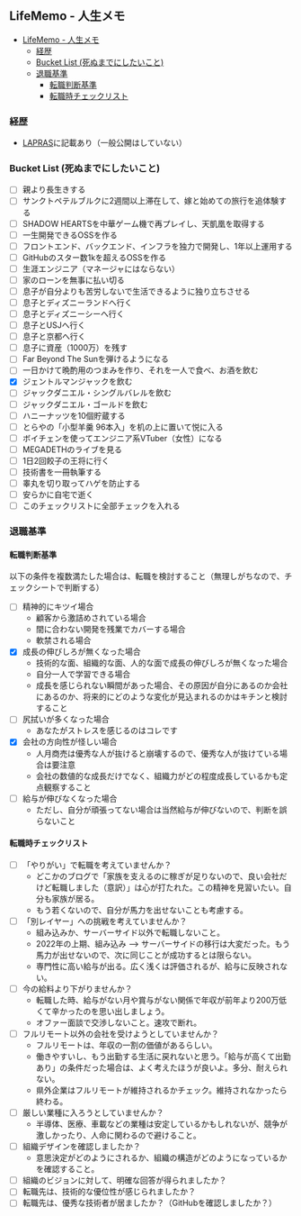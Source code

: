 ## LifeMemo - 人生メモ
- [LifeMemo - 人生メモ](#lifememo---人生メモ)
  - [経歴](#経歴)
  - [Bucket List (死ぬまでにしたいこと)](#bucket-list-死ぬまでにしたいこと)
  - [退職基準](#退職基準)
    - [転職判断基準](#転職判断基準)
    - [転職時チェックリスト](#転職時チェックリスト)

### 経歴
- [LAPRAS](https://lapras.com/person)に記載あり（一般公開はしていない）

### Bucket List (死ぬまでにしたいこと)
- [ ] 親より長生きする
- [ ] サンクトペテルブルクに2週間以上滞在して、嫁と始めての旅行を追体験する
- [ ] SHADOW HEARTSを中華ゲーム機で再プレイし、天凱凰を取得する
- [ ] 一生開発できるOSSを作る
- [ ] フロントエンド、バックエンド、インフラを独力で開発し、1年以上運用する
- [ ] GitHubのスター数1kを超えるOSSを作る
- [ ] 生涯エンジニア（マネージャにはならない）
- [ ] 家のローンを無事に払い切る
- [ ] 息子が自分よりも苦労しないで生活できるように独り立ちさせる
- [ ] 息子とディズニーランドへ行く
- [ ] 息子とディズニーシーへ行く
- [ ] 息子とUSJへ行く
- [ ] 息子と京都へ行く
- [ ] 息子に資産（1000万）を残す
- [ ] Far Beyond The Sunを弾けるようになる
- [ ] 一日かけて晩酌用のつまみを作り、それを一人で食べ、お酒を飲む
- [x] ジェントルマンジャックを飲む
- [ ] ジャックダニエル・シングルバレルを飲む
- [ ] ジャックダニエル・ゴールドを飲む
- [ ] ハニーナッツを10個貯蔵する
- [ ] とらやの「小型羊羹 96本入」を机の上に置いて悦に入る
- [ ] ボイチェンを使ってエンジニア系VTuber（女性）になる
- [ ] MEGADETHのライブを見る
- [ ] 1日2回餃子の王将に行く
- [ ] 技術書を一冊執筆する
- [ ] 睾丸を切り取ってハゲを防止する
- [ ] 安らかに自宅で逝く
- [ ] このチェックリストに全部チェックを入れる

### 退職基準
#### 転職判断基準
以下の条件を複数満たした場合は、転職を検討すること（無理しがちなので、チェックシートで判断する）
- [ ] 精神的にキツイ場合
  - 顧客から激詰めされている場合
  - 間に合わない開発を残業でカバーする場合
  - 軟禁される場合
- [x] 成長の伸びしろが無くなった場合
  - 技術的な面、組織的な面、人的な面で成長の伸びしろが無くなった場合
  - 自分一人で学習できる場合
  - 成長を感じられない瞬間があった場合、その原因が自分にあるのか会社にあるのか、将来的にどのような変化が見込まれるのかはキチンと検討すること
- [ ] 尻拭いが多くなった場合
  - あなたがストレスを感じるのはコレです
- [x] 会社の方向性が怪しい場合
  - 人月商売は優秀な人が抜けると崩壊するので、優秀な人が抜けている場合は要注意
  - 会社の数値的な成長だけでなく、組織力がどの程度成長しているかも定点観察すること
- [ ] 給与が伸びなくなった場合
  - ただし、自分が頑張ってない場合は当然給与が伸びないので、判断を誤らないこと

#### 転職時チェックリスト
- [ ] 「やりがい」で転職を考えていませんか？
  - どこかのブログで「家族を支えるのに稼ぎが足りないので、良い会社だけど転職しました（意訳）」は心が打たれた。この精神を見習いたい。自分も家族が居る。
  - もう若くないので、自分が馬力を出せないことも考慮する。
- [ ] 「別レイヤー」への挑戦を考えていませんか？
  - 組み込みか、サーバーサイド以外で転職しないこと。
  - 2022年の上期、組み込み --> サーバーサイドの移行は大変だった。もう馬力が出せないので、次に同じことが成功するとは限らない。
  - 専門性に高い給与が出る。広く浅くは評価されるが、給与に反映されない。
- [ ] 今の給料より下がりませんか？
  - 転職した時、給与がない月や賞与がない関係で年収が前年より200万低くて辛かったのを思い出しましょう。
  - オファー面談で交渉しないこと。速攻で断れ。
- [ ] フルリモート以外の会社を受けようとしていませんか？
  - フルリモートは、年収の一割の価値があるらしい。
  - 働きやすいし、もう出勤する生活に戻れないと思う。「給与が高くて出勤あり」の条件だった場合は、よく考えたほうが良いよ。多分、耐えられない。
  - 県外企業はフルリモートが維持されるかチェック。維持されなかったら終わる。
- [ ] 厳しい業種に入ろうとしていませんか？
  - 半導体、医療、車載などの業種は安定しているかもしれないが、競争が激しかったり、人命に関わるので避けること。
- [ ] 組織デザインを確認しましたか？
  - 意思決定がどのようにされるか、組織の構造がどのようになっているかを確認すること。
- [ ] 組織のビジョンに対して、明確な回答が得られましたか？
- [ ] 転職先は、技術的な優位性が感じられましたか？
- [ ] 転職先は、優秀な技術者が居ましたか？（GitHubを確認しましたか？）
